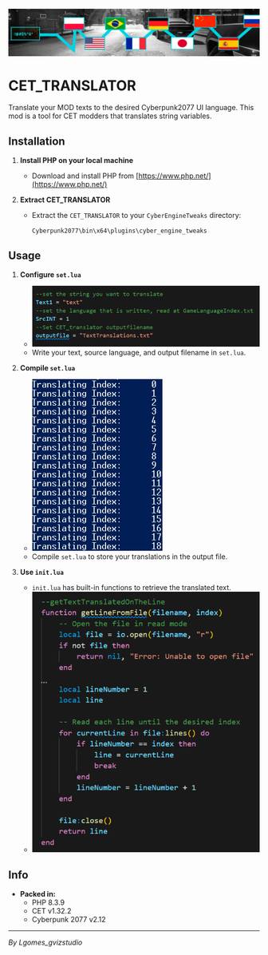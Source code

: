 ![My Image](15599-1720073018-2095882523.png)
# CET_TRANSLATOR

Translate your MOD texts to the desired Cyberpunk2077 UI language. This mod is a tool for CET modders that translates string variables.

## Installation

1. **Install PHP on your local machine**
   - Download and install PHP from [https://www.php.net/](https://www.php.net/)

2. **Extract CET_TRANSLATOR**
   - Extract the `CET_TRANSLATOR` to your `CyberEngineTweaks` directory:
     ```
     Cyberpunk2077\bin\x64\plugins\cyber_engine_tweaks
     ```

## Usage

1. **Configure `set.lua`**
   - ![My Image](iuyuiyiy.png)
   - Write your text, source language, and output filename in `set.lua`.

2. **Compile `set.lua`**
   - ![My Image](15599-1720073026-2097235707.png)
   - Compile `set.lua` to store your translations in the output file.



3. **Use `init.lua`**
   - `init.lua` has built-in functions to retrieve the translated text.
   - ![My Image](awqwrwerrwre.png)

## Info

- **Packed in:**
  - PHP 8.3.9
  - CET v1.32.2
  - Cyberpunk 2077 v2.12

---

*By Lgomes_gvizstudio*
